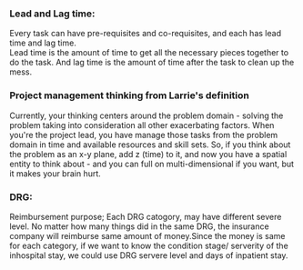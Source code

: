 ### Lead and Lag time:
Every task can have pre-requisites and co-requisites, and each has lead time and lag time.  
Lead time is the amount of time to get all the necessary pieces together to do the task.
And lag time is the amount of time after the task to clean up the mess.

### Project management thinking from Larrie's definition
Currently, your thinking centers around the problem domain - solving the problem taking into consideration all other exacerbating factors.  When you're the project lead, you have manage those tasks from the problem domain in time and available resources and skill sets.  So, if you think about the problem as an x-y plane, add z (time) to it, and now you have a spatial entity to think about - and you can full on multi-dimensional if you want, but it makes your brain hurt.

### DRG: 
Reimbursement purpose; Each DRG catogory, may have different severe level. No matter how many things did in the same DRG, the insurance company will reimburse same amount of money.Since the money is same for each category, if we want to know the condition stage/ serverity of the inhospital stay, we could use DRG servere level and days of inpatient stay.
 
